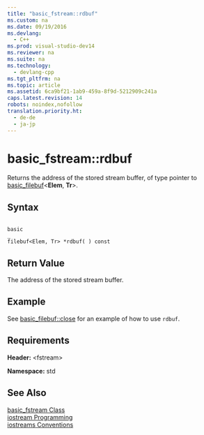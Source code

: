```yaml
---
title: "basic_fstream::rdbuf"
ms.custom: na
ms.date: 09/19/2016
ms.devlang: 
  - C++
ms.prod: visual-studio-dev14
ms.reviewer: na
ms.suite: na
ms.technology: 
  - devlang-cpp
ms.tgt_pltfrm: na
ms.topic: article
ms.assetid: 6ca9bf21-1ab9-459a-8f9d-5212909c241a
caps.latest.revision: 14
robots: noindex,nofollow
translation.priority.ht: 
  - de-de
  - ja-jp
---
```

# basic_fstream::rdbuf
Returns the address of the stored stream buffer, of type pointer to [basic_filebuf](../vs140/basic_filebuf-Class.md)<**Elem**, **Tr**>.  
  
## Syntax  
  
```  
  
basic  
_  
filebuf<Elem, Tr> *rdbuf( ) const  
```  
  
## Return Value  
 The address of the stored stream buffer.  
  
## Example  
 See [basic_filebuf::close](../vs140/basic_filebuf--close.md) for an example of how to use `rdbuf`.  
  
## Requirements  
 **Header:** <fstream\>  
  
 **Namespace:** std  
  
## See Also  
 [basic_fstream Class](../vs140/basic_fstream-Class.md)   
 [iostream Programming](../vs140/iostream-Programming.md)   
 [iostreams Conventions](../vs140/iostreams-Conventions.md)